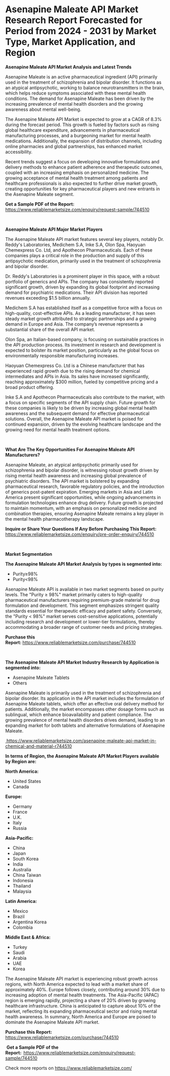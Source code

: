 <p><h1>Asenapine Maleate API Market Research Report Forecasted for Period from 2024 -  2031 by Market Type, Market Application, and Region</h1></p><p><strong>Asenapine Maleate API Market Analysis and Latest Trends</strong></p>
<p><p>Asenapine Maleate is an active pharmaceutical ingredient (API) primarily used in the treatment of schizophrenia and bipolar disorder. It functions as an atypical antipsychotic, working to balance neurotransmitters in the brain, which helps reduce symptoms associated with these mental health conditions. The demand for Asenapine Maleate has been driven by the increasing prevalence of mental health disorders and the growing awareness about mental well-being.</p><p>The Asenapine Maleate API Market is expected to grow at a CAGR of 8.3% during the forecast period. This growth is fueled by factors such as rising global healthcare expenditure, advancements in pharmaceutical manufacturing processes, and a burgeoning market for mental health medications. Additionally, the expansion of distribution channels, including online pharmacies and global partnerships, has enhanced market accessibility.</p><p>Recent trends suggest a focus on developing innovative formulations and delivery methods to enhance patient adherence and therapeutic outcomes, coupled with an increasing emphasis on personalized medicine. The growing acceptance of mental health treatment among patients and healthcare professionals is also expected to further drive market growth, creating opportunities for key pharmaceutical players and new entrants in the Asenapine Maleate segment.</p></p>
<p><strong>Get a Sample PDF of the Report:&nbsp;</strong> <a href="https://www.reliablemarketsize.com/enquiry/request-sample/744510?utm_campaign=1949&utm_medium=2&utm_source=Github&utm_content=ia&utm_term=30122024&utm_id=asenapine-maleate-api">https://www.reliablemarketsize.com/enquiry/request-sample/744510</a></p>
<p>&nbsp;</p>
<p><strong>Asenapine Maleate API Major Market Players</strong></p>
<p><p>The Asenapine Maleate API market features several key players, notably Dr. Reddy's Laboratories, Medichem S.A, Inke S.A, Olon Spa, Haoyuan Chemexpress Co. Ltd, and Apothecon Pharmaceuticals. Each of these companies plays a critical role in the production and supply of this antipsychotic medication, primarily used in the treatment of schizophrenia and bipolar disorder.</p><p>Dr. Reddy's Laboratories is a prominent player in this space, with a robust portfolio of generics and APIs. The company has consistently reported significant growth, driven by expanding its global footprint and increasing demand for psychiatric medications. Their API division has reported revenues exceeding $1.5 billion annually.</p><p>Medichem S.A has established itself as a competitive force with a focus on high-quality, cost-effective APIs. As a leading manufacturer, it has seen steady market growth attributed to strategic partnerships and a growing demand in Europe and Asia. The company’s revenue represents a substantial share of the overall API market.</p><p>Olon Spa, an Italian-based company, is focusing on sustainable practices in the API production process. Its investment in research and development is expected to bolster its market position, particularly as the global focus on environmentally responsible manufacturing increases.</p><p>Haoyuan Chemexpress Co. Ltd is a Chinese manufacturer that has experienced rapid growth due to the rising demand for chemical intermediates and APIs in Asia. Its sales have increased significantly, reaching approximately $300 million, fueled by competitive pricing and a broad product offering.</p><p>Inke S.A and Apothecon Pharmaceuticals also contribute to the market, with a focus on specific segments of the API supply chain. Future growth for these companies is likely to be driven by increasing global mental health awareness and the subsequent demand for effective pharmaceutical solutions. Overall, the Asenapine Maleate API market is poised for continued expansion, driven by the evolving healthcare landscape and the growing need for mental health treatment options.</p></p>
<p>&nbsp;</p>
<p><strong>What Are The Key Opportunities For Asenapine Maleate API Manufacturers?</strong></p>
<p><p>Asenapine Maleate, an atypical antipsychotic primarily used for schizophrenia and bipolar disorder, is witnessing robust growth driven by rising mental health awareness and increasing global prevalence of psychiatric disorders. The API market is bolstered by expanding pharmaceutical research, favorable regulatory policies, and the introduction of generics post-patent expiration. Emerging markets in Asia and Latin America present significant opportunities, while ongoing advancements in formulation technologies enhance drug delivery. Future growth is projected to maintain momentum, with an emphasis on personalized medicine and combination therapies, ensuring Asenapine Maleate remains a key player in the mental health pharmacotherapy landscape.</p></p>
<p><strong>Inquire or Share Your Questions If Any Before Purchasing This Report:</strong> <a href="https://www.reliablemarketsize.com/enquiry/pre-order-enquiry/744510?utm_campaign=1949&utm_medium=2&utm_source=Github&utm_content=ia&utm_term=30122024&utm_id=asenapine-maleate-api">https://www.reliablemarketsize.com/enquiry/pre-order-enquiry/744510</a></p>
<p>&nbsp;</p>
<p><strong>Market Segmentation</strong></p>
<p><strong>The Asenapine Maleate API Market Analysis by types is segmented into:</strong></p>
<p><ul><li>Purity≥98%</li><li>Purity<98%</li></ul></p>
<p><p>Asenapine Maleate API is available in two market segments based on purity levels. The "Purity ≥ 98%" market primarily caters to high-quality pharmaceutical manufacturers requiring premium-grade material for drug formulation and development. This segment emphasizes stringent quality standards essential for therapeutic efficacy and patient safety. Conversely, the "Purity < 98%" market serves cost-sensitive applications, potentially including research and development or lower-tier formulations, thereby accommodating a broader range of customer needs and pricing strategies.</p></p>
<p><strong>Purchase this Report:&nbsp;</strong><a href="https://www.reliablemarketsize.com/purchase/744510?utm_campaign=1949&utm_medium=2&utm_source=Github&utm_content=ia&utm_term=30122024&utm_id=asenapine-maleate-api">https://www.reliablemarketsize.com/purchase/744510</a></p>
<p>&nbsp;</p>
<p><strong>The Asenapine Maleate API Market Industry Research by Application is segmented into:</strong></p>
<p><ul><li>Asenapine Maleate Tablets</li><li>Others</li></ul></p>
<p><p>Asenapine Maleate is primarily used in the treatment of schizophrenia and bipolar disorder. Its application in the API market includes the formulation of Asenapine Maleate tablets, which offer an effective oral delivery method for patients. Additionally, the market encompasses other dosage forms such as sublingual, which enhance bioavailability and patient compliance. The growing prevalence of mental health disorders drives demand, leading to an expanding market for both tablets and alternative formulations of Asenapine Maleate.</p></p>
<p><a href="https://www.reliablemarketsize.com/asenapine-maleate-api-market-in-chemical-and-material-r744510?utm_campaign=1949&utm_medium=2&utm_source=Github&utm_content=ia&utm_term=30122024&utm_id=asenapine-maleate-api">&nbsp;https://www.reliablemarketsize.com/asenapine-maleate-api-market-in-chemical-and-material-r744510</a></p>
<p><strong>In terms of Region, the Asenapine Maleate API Market Players available by Region are:</strong></p>
<p>
    <p> <strong> North America: </strong>
        <ul>
            <li>United States</li>
            <li>Canada</li>
        </ul>
        </p> 
    <p> <strong> Europe: </strong>
        <ul>
            <li>Germany</li>
            <li>France</li>
            <li>U.K.</li>
            <li>Italy</li>
            <li>Russia</li>
        </ul>
        </p> 
    <p> <strong> Asia-Pacific: </strong>
        <ul>
            <li>China</li>
            <li>Japan</li>
            <li>South Korea</li>
            <li>India</li>
            <li>Australia</li>
            <li>China Taiwan</li>
            <li>Indonesia</li>
            <li>Thailand</li>
            <li>Malaysia</li>
        </ul>
        </p> 
    <p> <strong> Latin America: </strong>
        <ul>
            <li>Mexico</li>
            <li>Brazil</li>
            <li>Argentina Korea</li>
            <li>Colombia</li>
        </ul>
        </p> 
    <p> <strong> Middle East & Africa: </strong>
        <ul>
            <li>Turkey</li>
            <li>Saudi</li>
            <li>Arabia</li>
            <li>UAE</li>
            <li>Korea</li>
        </ul>
    </p>
    </p>
<p><p>The Asenapine Maleate API market is experiencing robust growth across regions, with North America expected to lead with a market share of approximately 40%. Europe follows closely, contributing around 30% due to increasing adoption of mental health treatments. The Asia-Pacific (APAC) region is emerging rapidly, projecting a share of 20% driven by growing healthcare infrastructure. China is anticipated to capture about 10% of the market, reflecting its expanding pharmaceutical sector and rising mental health awareness. In summary, North America and Europe are poised to dominate the Asenapine Maleate API market.</p></p>
<p><strong>Purchase this Report: </strong><a href="https://www.reliablemarketsize.com/purchase/744510?utm_campaign=1949&utm_medium=2&utm_source=Github&utm_content=ia&utm_term=30122024&utm_id=asenapine-maleate-api">https://www.reliablemarketsize.com/purchase/744510</a></p>
<p>&nbsp;<strong>Get a Sample PDF of the Report:&nbsp;&nbsp;</strong><a href="https://www.reliablemarketsize.com/enquiry/request-sample/744510?utm_campaign=1949&utm_medium=2&utm_source=Github&utm_content=ia&utm_term=30122024&utm_id=asenapine-maleate-api">https://www.reliablemarketsize.com/enquiry/request-sample/744510</a></p>
<p><strong></strong></p>
<p>Check more reports on <a href="https://www.reliablemarketsize.com/?utm_campaign=1949&utm_medium=2&utm_source=Github&utm_content=ia&utm_term=30122024&utm_id=asenapine-maleate-api">https://www.reliablemarketsize.com/</a></p>